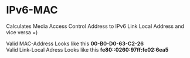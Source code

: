 # IPv6-MAC
Calculates Media Access Control Address to IPv6 Link Local Address and vice versa =)

Valid MAC-Address Looks like this        <b>00-B0-D0-63-C2-26</b> <br>
Valid Link-Local Adress Looks like this  <b>fe80::0260:97ff:fe02:6ea5</b>
